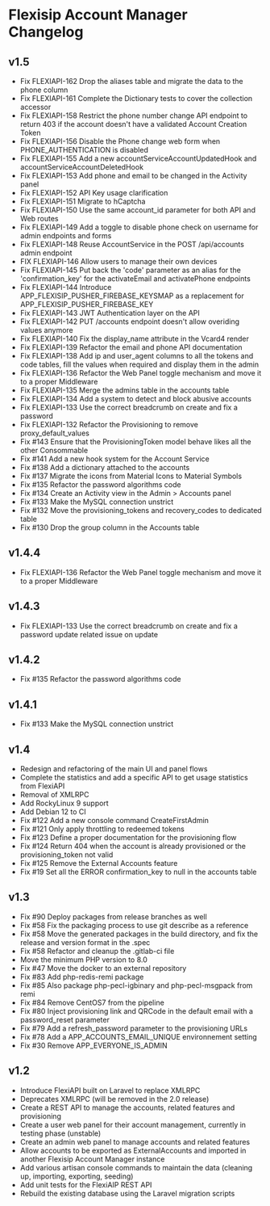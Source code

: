 # Flexisip Account Manager Changelog

v1.5
----
- Fix FLEXIAPI-162 Drop the aliases table and migrate the data to the phone column
- Fix FLEXIAPI-161 Complete the Dictionary tests to cover the collection accessor
- Fix FLEXIAPI-158 Restrict the phone number change API endpoint to return 403 if the account doesn't have a validated Account Creation Token
- Fix FLEXIAPI-156 Disable the Phone change web form when PHONE_AUTHENTICATION is disabled
- Fix FLEXIAPI-155 Add a new accountServiceAccountUpdatedHook and accountServiceAccountDeletedHook
- Fix FLEXIAPI-153 Add phone and email to be changed in the Activity panel
- Fix FLEXIAPI-152 API Key usage clarification
- Fix FLEXIAPI-151 Migrate to hCaptcha
- Fix FLEXIAPI-150 Use the same account_id parameter for both API and Web routes
- Fix FLEXIAPI-149 Add a toggle to disable phone check on username for admin endpoints and forms
- Fix FLEXIAPI-148 Reuse AccountService in the POST /api/accounts admin endpoint
- FIX FLEXIAPI-146 Allow users to manage their own devices
- Fix FLEXIAPI-145 Put back the 'code' parameter as an alias for the 'confirmation_key' for the activateEmail and activatePhone endpoints
- Fix FLEXIAPI-144 Introduce APP_FLEXISIP_PUSHER_FIREBASE_KEYSMAP as a replacement for APP_FLEXISIP_PUSHER_FIREBASE_KEY
- Fix FLEXIAPI-143 JWT Authentication layer on the API
- Fix FLEXIAPI-142 PUT /accounts endpoint doesn't allow overiding values anymore
- Fix FLEXIAPI-140 Fix the display_name attribute in the Vcard4 render
- Fix FLEXIAPI-139 Refactor the email and phone API documentation
- Fix FLEXIAPI-138 Add ip and user_agent columns to all the tokens and code tables, fill the values when required and display them in the admin
- Fix FLEXIAPI-136 Refactor the Web Panel toggle mechanism and move it to a proper Middleware
- Fix FLEXIAPI-135 Merge the admins table in the accounts table
- Fix FLEXIAPI-134 Add a system to detect and block abusive accounts
- Fix FLEXIAPI-133 Use the correct breadcrumb on create and fix a password
- Fix FLEXIAPI-132 Refactor the Provisioning to remove proxy_default_values
- Fix #143 Ensure that the ProvisioningToken model behave likes all the other Consommable
- Fix #141 Add a new hook system for the Account Service
- Fix #138 Add a dictionary attached to the accounts
- Fix #137 Migrate the icons from Material Icons to Material Symbols
- Fix #135 Refactor the password algorithms code
- Fix #134 Create an Activity view in the Admin > Accounts panel
- Fix #133 Make the MySQL connection unstrict
- Fix #132 Move the provisioning_tokens and recovery_codes to dedicated table
- Fix #130 Drop the group column in the Accounts table

v1.4.4
------
- Fix FLEXIAPI-136 Refactor the Web Panel toggle mechanism and move it to a proper Middleware

v1.4.3
------
- Fix FLEXIAPI-133 Use the correct breadcrumb on create and fix a password update related issue on update

v1.4.2
------
- Fix #135 Refactor the password algorithms code

v1.4.1
------
- Fix #133 Make the MySQL connection unstrict

v1.4
----
- Redesign and refactoring of the main UI and panel flows
- Complete the statistics and add a specific API to get usage statistics from FlexiAPI
- Removal of XMLRPC
- Add RockyLinux 9 support
- Add Debian 12 to CI
- Fix #122 Add a new console command CreateFirstAdmin
- Fix #121 Only apply throttling to redeemed tokens
- Fix #123 Define a proper documentation for the provisioning flow
- Fix #124 Return 404 when the account is already provisioned or the provisioning_token not valid
- Fix #125 Remove the External Accounts feature
- Fix #19 Set all the ERROR confirmation_key to null in the accounts table

v1.3
----
- Fix #90 Deploy packages from release branches as well
- Fix #58 Fix the packaging process to use git describe as a reference
- Fix #58 Move the generated packages in the build directory, and fix the release and version format in the .spec
- Fix #58 Refactor and cleanup the .gitlab-ci file
- Move the minimum PHP version to 8.0
- Fix #47 Move the docker to an external repository
- Fix #83 Add php-redis-remi package
- Fix #85 Also package php-pecl-igbinary and php-pecl-msgpack from remi
- Fix #84 Remove CentOS7 from the pipeline
- Fix #80 Inject provisioning link and QRCode in the default email with a password_reset parameter
- Fix #79 Add a refresh_password parameter to the provisioning URLs
- Fix #78 Add a APP_ACCOUNTS_EMAIL_UNIQUE environnement setting
- Fix #30 Remove APP_EVERYONE_IS_ADMIN

v1.2
----

- Introduce FlexiAPI built on Laravel to replace XMLRPC
- Deprecates XMLRPC (will be removed in the 2.0 release)
- Create a REST API to manage the accounts, related features and provisioning
- Create a user web panel for their account management, currently in testing phase (unstable)
- Create an admin web panel to manage accounts and related features
- Allow accounts to be exported as ExternalAccounts and imported in another Flexisip Account Manager instance
- Add various artisan console commands to maintain the data (cleaning up, importing, exporting, seeding)
- Add unit tests for the FlexiAIP REST API
- Rebuild the existing database using the Laravel migration scripts
